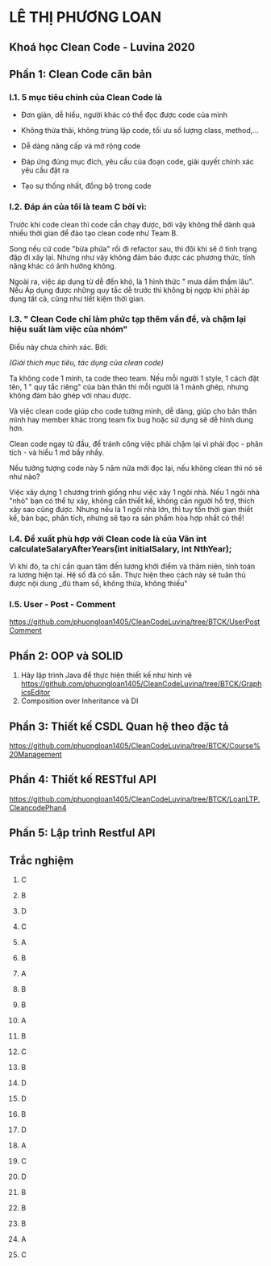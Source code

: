 # LÊ THỊ PHƯƠNG LOAN

## Khoá học Clean Code - Luvina 2020

## **Phần 1: Clean Code căn bản**

### I.1. 5 mục tiêu chính của Clean Code là

+ Đơn giản, dễ hiểu, người khác có thể đọc được code của mình

+  Không thừa thãi, không trùng lặp code, tối ưu số lượng class, method,...

+ Dễ dàng nâng cấp và mở rộng code

+ Đáp ứng đúng mục đích, yêu cầu của đoạn code, giải quyết chính xác yêu cầu đặt ra

+ Tạo sự thống nhất, đồng bộ trong code

### I.2. Đáp án của tôi là team C bởi vì:

Trước khi code clean thì code cần chạy được, bởi vậy không thể dành quá nhiều thời gian để đào tạo clean code như Team B. 

Song nếu cứ code "bừa phứa" rồi đi refactor sau, thì đôi khi sẽ ở tình trạng đập đi xây lại. Nhưng như vậy không đảm bảo được các phương thức, tính năng khác có ảnh hưởng không.

Ngoài ra, việc áp dụng từ dễ đến khó, là 1 hình thức " mưa dầm thấm lâu". Nếu Áp dụng được những quy tắc dễ trước thì không bị ngợp khi phải áp dụng tất cả, cũng như tiết kiệm thời gian.

### I.3. " Clean Code chỉ làm phức tạp thêm vấn đề, và chậm lại hiệu suất làm việc của nhóm"

Điều này chưa chính xác. Bởi:

_(Giải thích mục tiêu, tác dụng của clean code)_

Ta không code 1 mình, ta code theo team. Nếu mỗi người 1 style, 1 cách đặt tên, 1 " quy tắc riêng" của bản thân thì mỗi người là 1 mảnh ghép, nhưng không đảm bảo ghép với nhau được.

Và việc clean code giúp cho code tường minh, dễ dàng, giúp cho bản thân mình hay member khác trong team fix bug hoặc sử dụng sẽ dễ hình dung hơn.

Clean code ngay từ đầu, để tránh công việc phải chậm lại vì phải đọc - phân tích - và hiểu 1 mớ bầy nhầy.

Nếu tưởng tượng code này 5 năm nữa mới đọc lại, nếu không clean thì nó sẽ như nào?

Việc xây dựng 1 chương trình giống như việc xây 1 ngôi nhà. Nếu 1 ngôi nhà "nhỏ" bạn có thể tự xây, không cần thiết kế, không cần người hỗ trợ, thích xây sao cũng được.
Nhưng nếu là 1 ngôi nhà lớn, thì tuy tốn thời gian thiết kế, bàn bạc, phân tích, nhưng sẽ tạo ra sản phẩm hòa hợp nhất có thể!

### I.4. Đề xuất phù hợp với Clean code là của Vân int calculateSalaryAfterYears(int initialSalary, int NthYear);

Vì khi đó, ta chỉ cần quan tâm đến lương khởi điểm và thâm niên, tính toán ra lương hiện tại. Hệ số đã có sẵn. Thực hiện theo cách này sẽ tuân thủ được nội dung _đủ tham số, không thừa, không thiếu"

### I.5. User - Post - Comment
 https://github.com/phuongloan1405/CleanCodeLuvina/tree/BTCK/UserPostComment

## **Phần 2: OOP và SOLID** 
1. Hãy lập trình Java để thực hiện thiết kế như hình vẽ
https://github.com/phuongloan1405/CleanCodeLuvina/tree/BTCK/GraphicsEditor
2. Composition over Inheritance và DI


## **Phần 3: Thiết kế CSDL Quan hệ theo đặc tả**
https://github.com/phuongloan1405/CleanCodeLuvina/tree/BTCK/Course%20Management

## **Phần 4: Thiết kế RESTful API**

https://github.com/phuongloan1405/CleanCodeLuvina/tree/BTCK/LoanLTP.CleancodePhan4
## **Phần 5: Lập trình Restful API**


## **Trắc nghiệm**

1. C

2. B      

3. D      

4. C     

5. A

6. B      

7. A     

8. B      

9. B

10. A

11. B     

12. C     

13. B     

14. D     

15. D

16. B     

17. D     

18. A     

19. C     

20. D

21. B    

22. B     

23. B     

24. A     

25. C

